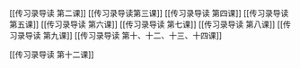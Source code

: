 [[传习录导读 第二课]]
[[传习录导读第三课]]
[[传习录导读 第四课]]
[[传习录导读第五课]]
[[传习录导读 第六课]]
[[传习录导读 第七课]]
[[传习录导读 第八课]]
[[传习录导读 第九课]]
[[传习录导读 第十、十二、十三、十四课]]

[[传习录导读 第十二课]]








